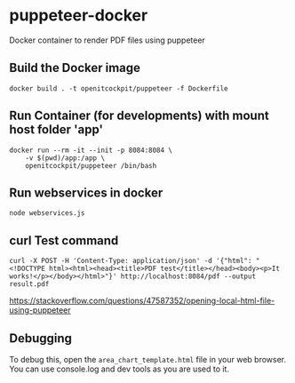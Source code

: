 # puppeteer-docker
Docker container to render PDF files using puppeteer

## Build the Docker image
```
docker build . -t openitcockpit/puppeteer -f Dockerfile
```

## Run Container (for developments) with mount host folder 'app'
```
docker run --rm -it --init -p 8084:8084 \
    -v $(pwd)/app:/app \
    openitcockpit/puppeteer /bin/bash
```

## Run webservices in docker
```
node webservices.js
```

## curl Test command
```
curl -X POST -H 'Content-Type: application/json' -d '{"html": "<!DOCTYPE html><html><head><title>PDF test</title></head><body><p>It works!</p></body></html>"}' http://localhost:8084/pdf --output result.pdf
```

https://stackoverflow.com/questions/47587352/opening-local-html-file-using-puppeteer



## Debugging
To debug this, open the `area_chart_template.html` file in your web browser. You can use console.log and dev tools as you are used to it.